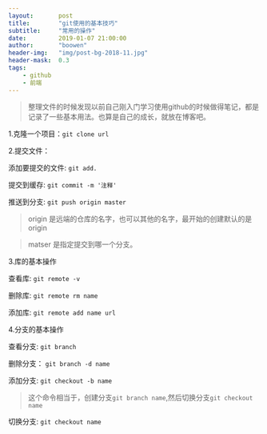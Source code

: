 ```yaml
---
layout:       post
title:        "git使用的基本技巧"
subtitle:     "常用的操作"
date:         2019-01-07 21:00:00
author:       "boowen"
header-img:   "img/post-bg-2018-11.jpg"
header-mask:  0.3
tags:
    - github
    - 前端
---
```

>整理文件的时候发现以前自己刚入门学习使用github的时候做得笔记，都是记录了一些基本用法。也算是自己的成长，就放在博客吧。

1.克隆一个项目：`git clone url`

2.提交文件：

添加要提交的文件: `git add. `

提交到缓存: `git commit -m '注释'`

推送到分支: `git push origin master`

>origin 是远端的仓库的名字，也可以其他的名字，最开始的创建默认的是origin

>matser 是指定提交到哪一个分支。


3.库的基本操作

查看库: `git remote -v`

删除库: `git remote rm name`

添加库: `git remote add name url`

4.分支的基本操作

查看分支: `git branch`

删除分支： `git branch -d name`

添加分支: `git checkout -b name`

 > 这个命令相当于，创建分支`git branch name`,然后切换分支`git checkout name`

切换分支: `git checkout name`